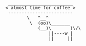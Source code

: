 <pre>
 ________________________
< almost time for coffee >
 ------------------------
        \   ^__^
         \  (oo)\_______
            (__)\       )\/\
                ||----w |
                ||     ||
</pre>
